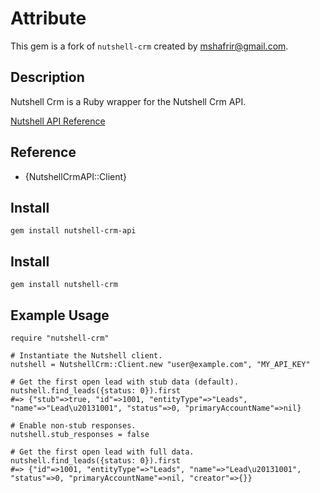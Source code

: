 # Attribute

This gem is a fork of `nutshell-crm` created by [mshafrir@gmail.com](mailto:mshafrir@gmail.com).

## Description ##

Nutshell Crm is a Ruby wrapper for the Nutshell Crm API.

[Nutshell API Reference](https://www.nutshell.com/api/detail/class_core.html)

## Reference ##

- {NutshellCrmAPI::Client}


## Install ##

    gem install nutshell-crm-api



## Install ##

    gem install nutshell-crm
    

## Example Usage ##

    require "nutshell-crm"

    # Instantiate the Nutshell client.
    nutshell = NutshellCrm::Client.new "user@example.com", "MY_API_KEY"

    # Get the first open lead with stub data (default).
    nutshell.find_leads({status: 0}).first
    #=> {"stub"=>true, "id"=>1001, "entityType"=>"Leads", "name"=>"Lead\u20131001", "status"=>0, "primaryAccountName"=>nil}

    # Enable non-stub responses.
    nutshell.stub_responses = false

    # Get the first open lead with full data.
    nutshell.find_leads({status: 0}).first
    #=> {"id"=>1001, "entityType"=>"Leads", "name"=>"Lead\u20131001", "status"=>0, "primaryAccountName"=>nil, "creator"=>{}}
